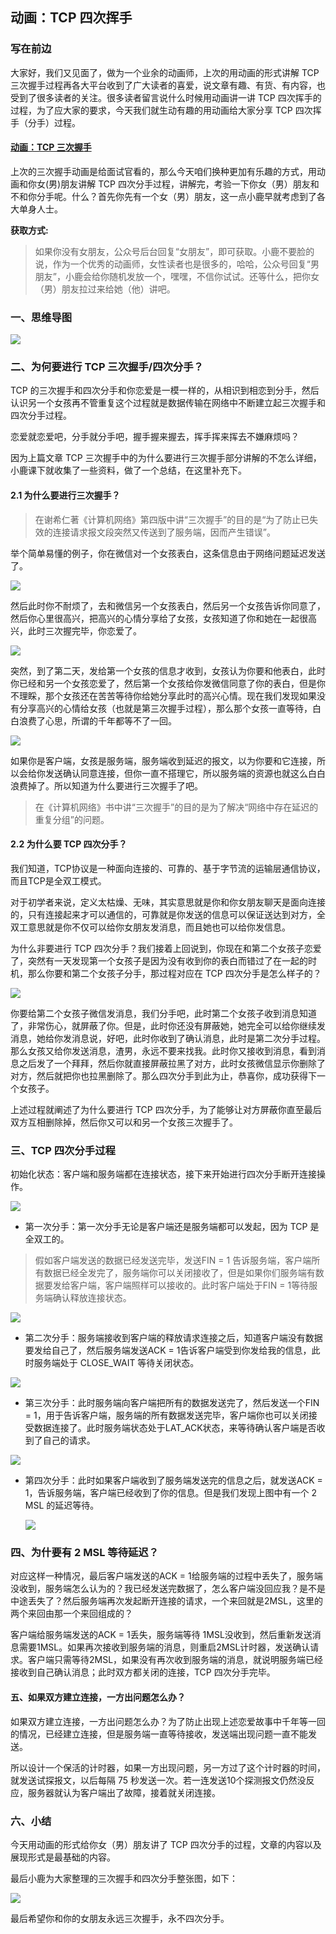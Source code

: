 ## 动画：TCP 四次挥手

### 写在前边

大家好，我们又见面了，做为一个业余的动画师，上次的用动画的形式讲解 TCP 三次握手过程再各大平台收到了广大读者的喜爱，说文章有趣、有货、有内容，也受到了很多读者的关注。很多读者留言说什么时候用动画讲一讲 TCP 四次挥手的过程，为了应大家的要求，今天我们就生动有趣的用动画给大家分享 TCP 四次挥手（分手）过程。



#### [动画：TCP 三次握手](https://github.com/luxiangqiang/Blog/blob/master/articel/网络原理/TCP之四次挥手.md)



上次的三次握手动画是给面试官看的，那么今天咱们换种更加有乐趣的方式，用动画和你女(男)朋友讲解 TCP 四次分手过程，讲解完，考验一下你女（男）朋友和不和你分手呢。什么？首先你先有一个女（男）朋友，这一点小鹿早就考虑到了各大单身人士。



**获取方式:**

> 如果你没有女朋友，公众号后台回复“女朋友”，即可获取。小鹿不要脸的说，作为一个优秀的动画师，女性读者也是很多的，哈哈，公众号回复“男朋友”，小鹿会给你随机发放一个，嘿嘿，不信你试试。还等什么，把你女（男）朋友拉过来给她（他）讲吧。



### 一、思维导图

![](https://github.com/luxiangqiang/Blog/blob/master/articel/网络原理/images/四次挥手/思维导图.png)



### 二、为何要进行 TCP 三次握手/四次分手？

TCP 的三次握手和四次分手和你恋爱是一模一样的，从相识到相恋到分手，然后认识另一个女孩再不管重复这个过程就是数据传输在网络中不断建立起三次握手和四次分手过程。

恋爱就恋爱吧，分手就分手吧，握手握来握去，挥手挥来挥去不嫌麻烦吗？

因为上篇文章 TCP 三次握手中的为什么要进行三次握手部分讲解的不怎么详细，小鹿课下就收集了一些资料，做了一个总结，在这里补充下。



#### 2.1 为什么要进行三次握手？

> 在谢希仁著《计算机网络》第四版中讲“三次握手”的目的是“为了防止已失效的连接请求报文段突然又传送到了服务端，因而产生错误”。

举个简单易懂的例子，你在微信对一个女孩表白，这条信息由于网络问题延迟发送了。



![](https://github.com/luxiangqiang/Blog/blob/master/articel/网络原理/images/四次挥手/发送延迟.gif)



然后此时你不耐烦了，去和微信另一个女孩表白，然后另一个女孩告诉你同意了，然后你心里很高兴，把高兴的心情分享给了女孩，女孩知道了你和她在一起很高兴，此时三次握完毕，你恋爱了。



![](https://github.com/luxiangqiang/Blog/blob/master/articel/网络原理/images/四次挥手/2.gif)



突然，到了第二天，发给第一个女孩的信息才收到，女孩认为你要和他表白，此时你已经和另一个女孩恋爱了，然后第一个女孩给你发微信同意了你的表白，但是你不理睬，那个女孩还在苦苦等待你给她分享此时的高兴心情。现在我们发现如果没有分享高兴的心情给女孩（也就是第三次握手过程），那么那个女孩一直等待，白白浪费了心思，所谓的千年都等不了一回。

![](https://github.com/luxiangqiang/Blog/blob/master/articel/网络原理/images/四次挥手/3.gif)



如果你是客户端，女孩是服务端，服务端收到延迟的报文，以为你要和它连接，所以会给你发送确认同意连接，但你一直不搭理它，所以服务端的资源也就这么白白浪费掉了。所以知道为什么要进行三次握手了吧。



> 在《计算机网络》书中讲“三次握手”的目的是为了解决“网络中存在延迟的重复分组”的问题。



#### 2.2 为什么要 TCP 四次分手？

我们知道，TCP协议是一种面向连接的、可靠的、基于字节流的运输层通信协议，而且TCP是全双工模式。

对于初学者来说，定义太枯燥、无味，其实意思就是你和你女朋友聊天是面向连接的，只有连接起来才可以通信的，可靠就是你发送的信息可以保证送达到对方，全双工意思就是你不仅可以给你女朋友发消息，而且她也可以给你发信息。

为什么非要进行 TCP 四次分手？我们接着上回说到，你现在和第二个女孩子恋爱了，突然有一天发现第一个女孩子是因为没有收到你的表白而错过了在一起的时机，那么你要和第二个女孩子分手，那过程对应在 TCP 四次分手是怎么样子的？



![](https://github.com/luxiangqiang/Blog/blob/master/articel/网络原理/images/四次挥手/4.gif)



你要给第二个女孩子微信发消息，我们分手吧，此时第二个女孩子收到消息知道了，非常伤心，就屏蔽了你。但是，此时你还没有屏蔽她，她完全可以给你继续发消息，她给你发消息说，好吧，此时你收到了确认消息，此时是第二次分手过程。那么女孩又给你发送消息，渣男，永远不要来找我。此时你又接收到消息，看到消息之后发了一个拜拜，然后你就直接屏蔽拉黑了对方，此时女孩微信显示你删除了对方，然后就把你也拉黑删除了。那么四次分手到此为止，恭喜你，成功获得下一个女孩子。

上述过程就阐述了为什么要进行 TCP 四次分手，为了能够让对方屏蔽你直至最后双方互相删除掉，然后你又可以和另一个女孩三次握手了。


### 三、TCP 四次分手过程

初始化状态：客户端和服务端都在连接状态，接下来开始进行四次分手断开连接操作。

![](https://github.com/luxiangqiang/Blog/blob/master/articel/网络原理/images/四次挥手/5.png)



- 第一次分手：第一次分手无论是客户端还是服务端都可以发起，因为 TCP 是全双工的。

> 假如客户端发送的数据已经发送完毕，发送FIN = 1 告诉服务端，客户端所有数据已经全发完了，服务端你可以关闭接收了，但是如果你们服务端有数据要发给客户端，客户端照样可以接收的。此时客户端处于FIN = 1等待服务端确认释放连接状态。

![](https://github.com/luxiangqiang/Blog/blob/master/articel/网络原理/images/四次挥手/第一次分手.gif)



- 第二次分手：服务端接收到客户端的释放请求连接之后，知道客户端没有数据要发给自己了，然后服务端发送ACK = 1告诉客户端受到你发给我的信息，此时服务端处于 CLOSE_WAIT 等待关闭状态。

![](https://github.com/luxiangqiang/Blog/blob/master/articel/网络原理/images/四次挥手/第二次分手.gif)



- 第三次分手：此时服务端向客户端把所有的数据发送完了，然后发送一个FIN = 1，用于告诉客户端，服务端的所有数据发送完毕，客户端你也可以关闭接受数据连接了。此时服务端状态处于LAT_ACK状态，来等待确认客户端是否收到了自己的请求。

![](https://github.com/luxiangqiang/Blog/blob/master/articel/网络原理/images/四次挥手/第三次分手.gif)



- 第四次分手：此时如果客户端收到了服务端发送完的信息之后，就发送ACK = 1，告诉服务端，客户端已经收到了你的信息。但是我们发现上图中有一个 2 MSL 的延迟等待。

  ![](https://github.com/luxiangqiang/Blog/blob/master/articel/网络原理/images/四次挥手/第四次分手.gif)



### 四、为什要有 2 MSL 等待延迟？

对应这样一种情况，最后客户端发送的ACK = 1给服务端的过程中丢失了，服务端没收到，服务端怎么认为的？我已经发送完数据了，怎么客户端没回应我？是不是中途丢失了？然后服务端再次发起断开连接的请求，一个来回就是2MSL，这里的两个来回由那一个来回组成的？

客户端给服务端发送的ACK = 1丢失，服务端等待 1MSL没收到，然后重新发送消息需要1MSL。如果再次接收到服务端的消息，则重启2MSL计时器，发送确认请求。客户端只需等待2MSL，如果没有再次收到服务端的消息，就说明服务端已经接收到自己确认消息；此时双方都关闭的连接，TCP 四次分手完毕。



#### 五、如果双方建立连接，一方出问题怎么办？

如果双方建立连接，一方出问题怎么办？为了防止出现上述恋爱故事中千年等一回的情况，已经建立连接，但是服务端一直等待接收，发送端出现问题一直不能发送。

所以设计一个保活的计时器，如果一方出现问题，另一方过了这个计时器的时间，就发送试探报文，以后每隔 75 秒发送一次。若一连发送10个探测报文仍然没反应，服务器就认为客户端出了故障，接着就关闭连接。



### 六、小结

今天用动画的形式给你女（男）朋友讲了 TCP 四次分手的过程，文章的内容以及展现形式是最基础的内容。

最后小鹿为大家整理的三次握手和四次分手整张图，如下：

![](https://github.com/luxiangqiang/Blog/blob/master/articel/网络原理/images/四次挥手/三次四次示意图.png)

最后希望你和你的女朋友永远三次握手，永不四次分手。

